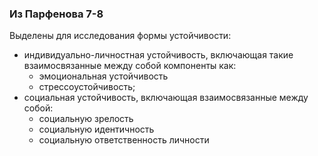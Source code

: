 ### Из Парфенова 7-8

Выделены для исследования формы устойчивости: 
- индивидуально-личностная устойчивость, включающая такие взаимосвязанные между собой компоненты как:
	- эмоциональная устойчивость
	- стрессоустойчивость; 
- социальная устойчивость, включающая взаимосвязанные между собой:
	- социальную зрелость
	- социальную идентичность
	- социальную ответственность личности
